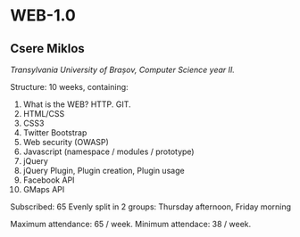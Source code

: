 #  WEB-1.0
## Csere Miklos


*Transylvania University of Brașov, Computer Science year II.*

Structure: 10 weeks, containing:

1.  What is the WEB? HTTP. GIT.
2.  HTML/CSS
3.  CSS3
4.  Twitter Bootstrap
5.  Web security (OWASP)
6.  Javascript (namespace / modules / prototype)
7.  jQuery
8.  jQuery Plugin, Plugin creation, Plugin usage
9.  Facebook API
10. GMaps API

Subscribed: 65
Evenly split in 2 groups: Thursday afternoon, Friday morning

Maximum attendance: 65 / week.
Minimum attendace:  38 / week.